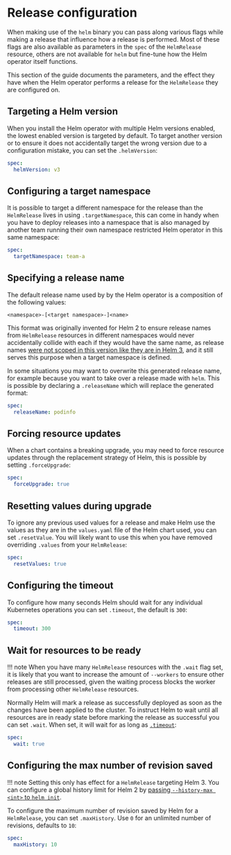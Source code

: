 # Release configuration

When making use of the `helm` binary you can pass along various flags while
making a release that influence how a release is performed. Most of these flags
are also available as parameters in the `spec` of the `HelmRelease` resource,
others are not available for `helm` but fine-tune how the Helm operator itself
functions.

This section of the guide documents the parameters, and the effect they have
when the Helm operator performs a release for the `HelmRelease` they are
configured on.

## Targeting a Helm version

When you install the Helm operator with multiple Helm versions enabled, the
lowest enabled version is targeted by default. To target another version or to
ensure it does not accidentally target the wrong version due to a configuration
mistake, you can set the `.helmVersion`:

```yaml
spec:
  helmVersion: v3
```

## Configuring a target namespace

It is possible to target a different namespace for the release than the
`HelmRelease` lives in using `.targetNamespace`, this can come in handy when
you have to deploy releases into a namespace that is also managed by another
team running their own namespace restricted Helm operator in this same
namespace:

```yaml
spec:
  targetNamespace: team-a
```

## Specifying a release name

The default release name used by by the Helm operator is a composition of the
following values:

```text
<namespace>-[<target namespace>-]<name>
```
This format was originally invented for Helm 2 to ensure release names from
`HelmRelease` resources in different namespaces would never accidentally
collide with each if they would have the same name, as release names
[were not scoped in this version like they are in Helm 3](
https://helm.sh/docs/faq/#release-names-are-now-scoped-to-the-namespace),
and it still serves this purpose when a target namespace is defined.

In some situations you may want to overwrite this generated release name, for
example because you want to take over a release made with `helm`. This is 
possible by declaring a `.releaseName` which will replace the generated format:

```yaml
spec:
  releaseName: podinfo
```

## Forcing resource updates

When a chart contains a breaking upgrade, you may need to force resource updates
through the replacement strategy of Helm, this is possible by setting
`.forceUpgrade`:

```yaml
spec:
  forceUpgrade: true
```

## Resetting values during upgrade

To ignore any previous used values for a release and make Helm use the values
as they are in the `values.yaml` file of the Helm chart used, you can set
`.resetValue`. You will likely want to use this when you have removed
overriding `.values` from your `HelmRelease`:

```yaml
spec:
  resetValues: true
```

## Configuring the timeout

To configure how many seconds Helm should wait for any individual Kubernetes operations
you can set `.timeout`, the default is `300`:

```yaml
spec:
  timeout: 300
```

## Wait for resources to be ready

!!! note
         When you have many `HelmRelease` resources with the `.wait` flag
         set, it is likely that you want to increase the amount of `--workers` to
         ensure other releases are still processed, given the waiting process blocks
         the worker from processing other `HelmRelease` resources.

Normally Helm will mark a release as successfully deployed as soon as the
changes have been applied to the cluster. To instruct Helm to wait until
all resources are in ready state before marking the release as successful
you can set `.wait`. When set, it will wait for as long as
[`.timeout`](#configuring-the-timeout):

```yaml
spec:
  wait: true
```

## Configuring the max number of revision saved

!!! note
         Setting this only has effect for a `HelmRelease` targeting Helm 3.
         You can configure a global history limit for Helm 2 by [passing `--history-max
         <int>` to `helm init`](https://v2.helm.sh/docs/using_helm/#initialize-helm-and-install-tiller).

To configure the maximum number of revision saved by Helm for a `HelmRelease`,
you can set `.maxHistory`. Use `0` for an unlimited number of revisions,
defaults to `10`:

```yaml
spec:
  maxHistory: 10
```
